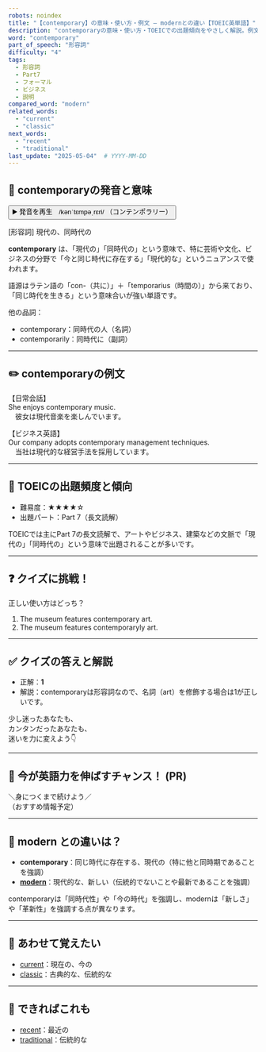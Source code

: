 ```yaml
---
robots: noindex
title: "【contemporary】の意味・使い方・例文 ― modernとの違い【TOEIC英単語】"
description: "contemporaryの意味・使い方・TOEICでの出題傾向をやさしく解説。例文・クイズ付きでmodernとの違いもわかりやすく学べます。"
word: "contemporary"
part_of_speech: "形容詞"
difficulty: "4"
tags:
  - 形容詞
  - Part7
  - フォーマル
  - ビジネス
  - 説明
compared_word: "modern"
related_words:
  - "current"
  - "classic"
next_words:
  - "recent"
  - "traditional"
last_update: "2025-05-04"  # YYYY-MM-DD
---
```


## 🔰 contemporaryの発音と意味

<button class="play-audio" onclick="playTTS('contemporary')">
  <span class="play-audio-main">
    ▶️ 発音を再生　/kənˈtɛmpəˌrɛri/
  </span>
  <span class="play-audio-sub">
    （コンテンポラリー）
  </span>
</button>

[形容詞] 現代の、同時代の

**contemporary** は、「現代の」「同時代の」という意味で、特に芸術や文化、ビジネスの分野で「今と同じ時代に存在する」「現代的な」というニュアンスで使われます。

語源はラテン語の「con-（共に）」＋「temporarius（時間の）」から来ており、「同じ時代を生きる」という意味合いが強い単語です。

他の品詞：  
- contemporary：同時代の人（名詞）
- contemporarily：同時代に（副詞）

---

## ✏️ contemporaryの例文

【日常会話】  
She enjoys contemporary music.  
　彼女は現代音楽を楽しんでいます。

【ビジネス英語】  
Our company adopts contemporary management techniques.  
　当社は現代的な経営手法を採用しています。

---

## 🎯 TOEICの出題頻度と傾向

- 難易度：★★★★☆
- 出題パート：Part 7（長文読解）

TOEICでは主にPart 7の長文読解で、アートやビジネス、建築などの文脈で「現代の」「同時代の」という意味で出題されることが多いです。

---

## ❓ クイズに挑戦！

正しい使い方はどっち？

1. The museum features contemporary art.  
2. The museum features contemporaryly art.

---

## ✅ クイズの答えと解説

- 正解：**1**
- 解説：contemporaryは形容詞なので、名詞（art）を修飾する場合は1が正しいです。

少し迷ったあなたも、  
カンタンだったあなたも、  
迷いを力に変えよう👇️

---

## 🚀 今が英語力を伸ばすチャンス！ (PR)

<div class="info-center">
＼身につくまで続けよう／<br>  
（おすすめ情報予定）
</div>

---

## 🤔  modern との違いは？

- **contemporary**：同じ時代に存在する、現代の（特に他と同時期であることを強調）
- **[modern](/modern)**：現代的な、新しい（伝統的でないことや最新であることを強調）

contemporaryは「同時代性」や「今の時代」を強調し、modernは「新しさ」や「革新性」を強調する点が異なります。

---

## 🧩 あわせて覚えたい

- [current](/current)：現在の、今の
- [classic](/classic)：古典的な、伝統的な

---

## 📖 できればこれも

- [recent](/recent)：最近の
- [traditional](/traditional)：伝統的な

<!-- cvid: aid03_bid24 -->
